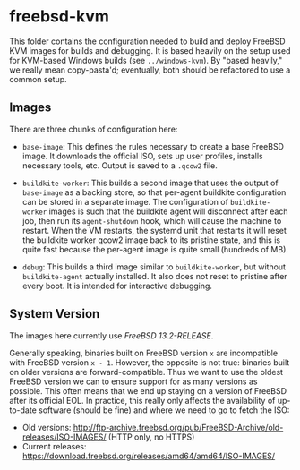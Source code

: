 # freebsd-kvm

This folder contains the configuration needed to build and deploy FreeBSD KVM images for builds and debugging.
It is based heavily on the setup used for KVM-based Windows builds (see `../windows-kvm`).
By "based heavily," we really mean copy-pasta'd; eventually, both should be refactored to use a common setup.

## Images

There are three chunks of configuration here:

- `base-image`: This defines the rules necessary to create a base FreeBSD image.
  It downloads the official ISO, sets up user profiles, installs necessary tools, etc.
  Output is saved to a `.qcow2` file.

- `buildkite-worker`: This builds a second image that uses the output of `base-image` as a backing store, so that per-agent buildkite configuration can be stored in a separate image.
  The configuration of `buildkite-worker` images is such that the buildkite agent will disconnect after each job, then run its `agent-shutdown` hook, which will cause the machine to restart.
  When the VM restarts, the systemd unit that restarts it will reset the buildkite worker qcow2 image back to its pristine state, and this is quite fast because the per-agent image is quite small (hundreds of MB).

- `debug`: This builds a third image similar to `buildkite-worker`, but without `buildkite-agent` actually installed.
  It also does not reset to pristine after every boot.
  It is intended for interactive debugging.

## System Version

The images here currently use *FreeBSD 13.2-RELEASE*.

Generally speaking, binaries built on FreeBSD version `x` are incompatible with FreeBSD version `x - 1`.
However, the opposite is not true: binaries built on older versions are forward-compatible.
Thus we want to use the oldest FreeBSD version we can to ensure support for as many versions as possible.
This often means that we end up staying on a version of FreeBSD after its official EOL.
In practice, this really only affects the availability of up-to-date software (should be fine) and where we need to go to fetch the ISO:

- Old versions: <http://ftp-archive.freebsd.org/pub/FreeBSD-Archive/old-releases/ISO-IMAGES/> (HTTP only, no HTTPS)
- Current releases: <https://download.freebsd.org/releases/amd64/amd64/ISO-IMAGES/>
